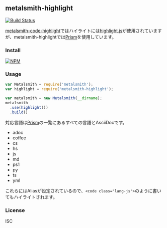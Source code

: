## metalsmith-highlight

[![Build Status](https://travis-ci.org/hbsnow/metalsmith-highlight.svg?branch=master)](https://travis-ci.org/hbsnow/metalsmith-highlight)

[metalsmith-code-highlight](https://github.com/fortes/metalsmith-code-highlight)ではハイライトには[highlight.js](https://highlightjs.org/)が使用されていますが、metalsmith-highlightでは[Prism](https://prismjs.com/)を使用しています。

### Install

[![NPM](https://nodei.co/npm/metalsmith-highlight.png)](https://nodei.co/npm/metalsmith-highlight/)

### Usage

```js
var Metalsmith = require('metalsmith');
var highlight = require('metalsmith-highlight');

var metalsmith = new Metalsmith(__dirname);
metalsmith
  .use(highlight())
  .build()
```

対応言語は[Prism](http://prismjs.com/)の一覧にあるすべての言語とAsciiDocです。

- adoc
- coffee
- cs
- hs
- js
- md
- ps1
- py
- ts
- yml

これらにはAliasが設定されているので、`<code class="lang-js">`のように書いてもハイライトされます。

### License

ISC
